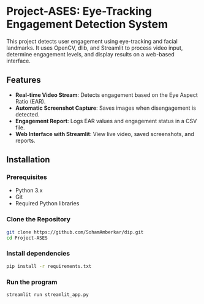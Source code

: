 # Project-ASES: Eye-Tracking Engagement Detection System

This project detects user engagement using eye-tracking and facial landmarks. It uses OpenCV, dlib, and Streamlit to process video input, determine engagement levels, and display results on a web-based interface.

## Features
- **Real-time Video Stream**: Detects engagement based on the Eye Aspect Ratio (EAR).
- **Automatic Screenshot Capture**: Saves images when disengagement is detected.
- **Engagement Report**: Logs EAR values and engagement status in a CSV file.
- **Web Interface with Streamlit**: View live video, saved screenshots, and reports.

## Installation

### Prerequisites
- Python 3.x
- Git
- Required Python libraries

### Clone the Repository
```bash
git clone https://github.com/SohamAmberkar/dip.git
cd Project-ASES
```
### Install dependencies
```bash
pip install -r requirements.txt
```

### Run the program
```bash
streamlit run streamlit_app.py

